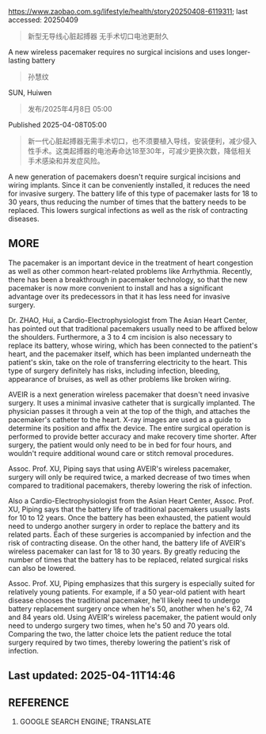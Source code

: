 https://www.zaobao.com.sg/lifestyle/health/story20250408-6119311; last accessed: 20250409

> 新型无导线心脏起搏器 无手术切口电池更耐久

A new wireless pacemaker requires no surgical incisions and uses longer-lasting battery

> 孙慧纹

SUN, Huiwen

> 发布/2025年4月8日 05:00

Published 2025-04-08T05:00

> 新一代心脏起搏器无需手术切口，也不须要植入导线，安装便利，减少侵入性手术。这类起搏器的电池寿命达18至30年，可减少更换次数，降低相关手术感染和并发症风险。

A new generation of pacemakers doesn't require surgical incisions and wiring implants. Since it can be conveniently installed, it reduces the need for invasive surgery. The battery life of this type of pacemaker lasts for 18 to 30 years, thus reducing the number of times that the battery needs to be replaced. This lowers surgical infections as well as the risk of contracting diseases.

## MORE

The pacemaker is an important device in the treatment of heart congestion as well as other common heart-related problems like Arrhythmia. Recently, there has been a breakthrough in pacemaker technology, so that the new pacemaker is now more convenient to install and has a significant advantage over its predecessors in that it has less need for invasive surgery.  

Dr. ZHAO, Hui, a Cardio-Electrophysiologist from The Asian Heart Center, has pointed out that traditional pacemakers usually need to be affixed below the shoulders. Furthermore, a 3 to 4 cm incision is also necessary to replace its battery, whose wiring, which has been connected to the patient's heart, and the pacemaker itself, which has been implanted underneath the patient's skin, take on the role of transferring electricity to the heart. This type of surgery definitely has risks, including infection, bleeding, appearance of bruises, as well as other problems like broken wiring.

AVEIR is a next generation wireless pacemaker that doesn't need invasive surgery. It uses a minimal invasive catheter that is surgically implanted. The physician passes it through a vein at the top of the thigh, and attaches the pacemaker's catheter to the heart. X-ray images are used as a guide to determine its position and affix the device. The entire surgical operation is performed to provide better accuracy and make recovery time shorter. After surgery, the patient would only need to be in bed for four hours, and wouldn't require additional wound care or stitch removal procedures.

Assoc. Prof. XU, Piping says that using AVEIR's wireless pacemaker, surgery will only be required twice, a marked decrease of two times when compared to traditional pacemakers, thereby lowering the risk of infection.

Also a Cardio-Electrophysiologist from the Asian Heart Center, Assoc. Prof. XU, Piping says that the battery life of traditional pacemakers usually lasts for 10 to 12 years. Once the battery has been exhausted, the patient would need to undergo another surgery in order to replace the battery and its related parts. Each of these surgeries is accompanied by infection and the risk of contracting disease. On the other hand, the battery life of AVEIR's wireless pacemaker can last for 18 to 30 years. By greatly reducing the number of times that the battery has to be replaced, related surgical risks can also be lowered.

Assoc. Prof. XU, Piping emphasizes that this surgery is especially suited for relatively young patients. For example, if a 50 year-old patient with heart disease chooses the traditional pacemaker, he'll likely need to undergo battery replacement surgery once when he's 50, another when he's 62, 74 and 84 years old. Using AVEIR's wireless pacemaker, the patient would only need to undergo surgery two times, when he's 50 and 70 years old. Comparing the two, the latter choice lets the patient reduce the total surgery required by two times, thereby lowering the patient's risk of infection.

## Last updated: 2025-04-11T14:46


## REFERENCE

1) GOOGLE SEARCH ENGINE; TRANSLATE
